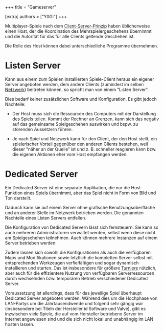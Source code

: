 +++
title = "Gameserver"

[extra]
authors = ["Y0Gi"]
+++

Multiplayer-Spiele nach dem [Client-Server-Prinzip](https://de.wikipedia.org/wiki/Client-Server-Modell)
haben üblicherweise einen Host, der die Koordination des Mehrspielergeschehens übernimmt und die Autorität für das
für alle Clients geltende Geschehen ist.

Die Rolle des Host können dabei unterschiedliche Programme übernehmen.


# Listen Server

Kann aus einem zum Spielen installierten Spiele-Client heraus ein eigener Server angeboten werden, dem andere Clients
(zumindest im selben [Netzwerk](@/wiki/netzwerk.md)) beitreten können, so spricht man von einem "Listen Server".

Dies bedarf keiner zusätzlichen Software und Konfiguration. Es gibt jedoch Nachteile:

- Der Host muss sich die Ressourcen des Computers mit der Darstellung des Spiels teilen. Kommt der Rechner an Grenzen,
  kann sich das negativ auf das gemeinsame Spielgeschehen auswirken und bspw. zu störenden Aussetzern führen.

- Je nach Spiel und Netzwerk kann für den Client, der den Host stellt, ein spielerischer Vorteil gegenüber den anderen
  Clients bestehen, weil dieser "näher an der Quelle" ist und z. B. schneller reagieren kann bzw. die eigenen Aktionen
  eher vom Host empfangen werden.


# Dedicated Server

Ein Dedicated Server ist eine separate Applikation, die nur die Host-Funktion eines Spiels übernimmt, aber das Spiel
nicht in Form von Bild und Ton darstellt.

Dadurch kann sie auf einem Server ohne grafische Benutzungsoberfläche und an anderer Stelle im Netzwerk betrieben
werden. Die genannten Nachteile eines Listen Servers entfallen.

Die Konfiguration von Dedicated Servern lässt sich fernsteuern. Sie kann so auch mehreren Administratoren verwaltet
werden, selbst wenn diese nicht am Spielgeschehen teilnehmen. Auch können mehrere Instanzen auf einem Server betrieben
werden.

Zudem lassen sich sowohl die Konfigurationen als auch die verfügbaren Maps und Modifikationen sowie letztlich die
kompletten Server selbst mit entsprechenden Werkzeugen verfielfältigen und sogar dynamisch installieren und starten.
Das ist insbesondere für größere [Turniere](@/wiki/turniere.md) nützlich, aber auch für die effizientere Nutzung von
verfügbaren Serverressourcen durch wechselnden bzw. temporären Betrieb verschiedener Dedicated Server.

Voraussetzung ist allerdings, dass für das jeweilige Spiel überhaupt Dedicated Server angeboten werden. Während dies
um die Hochphase von LAN-Partys um die Jahrtausendwende und folgend sehr gängig war (insbesondere bei Titeln der
Hersteller id Software und Valve), gibt es inzwischen viele Spiele, die auf vom Hersteller betriebene Server im Internet
angewiesen sind und die sich nicht lokal und unabhängig im LAN hosten lassen.
